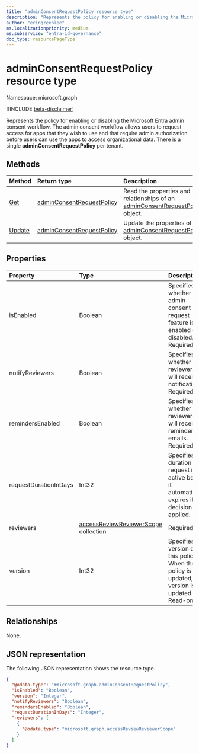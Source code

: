 ```yaml
---
title: "adminConsentRequestPolicy resource type"
description: "Represents the policy for enabling or disabling the Microsoft Entra admin consent workflow."
author: "eringreenlee"
ms.localizationpriority: medium
ms.subservice: "entra-id-governance"
doc_type: resourcePageType
---
```


# adminConsentRequestPolicy resource type

Namespace: microsoft.graph

[!INCLUDE [beta-disclaimer](../../includes/beta-disclaimer.md)]

Represents the policy for enabling or disabling the Microsoft Entra admin consent workflow. The admin consent workflow allows users to request access for apps that they wish to use and that require admin authorization before users can use the apps to access organizational data. There is a single **adminConsentRequestPolicy** per tenant.

## Methods
|Method|Return type|Description|
|:---|:---|:---|
|[Get](../api/adminconsentrequestpolicy-get.md)|[adminConsentRequestPolicy](../resources/adminconsentrequestpolicy.md)|Read the properties and relationships of an [adminConsentRequestPolicy](../resources/adminconsentrequestpolicy.md) object.|
|[Update](../api/adminconsentrequestpolicy-update.md)|[adminConsentRequestPolicy](../resources/adminconsentrequestpolicy.md)|Update the properties of an [adminConsentRequestPolicy](../resources/adminconsentrequestpolicy.md) object.|


## Properties
|Property|Type|Description|
|:---|:---|:---|
|isEnabled|Boolean|Specifies whether the admin consent request feature is enabled or disabled. Required.|
|notifyReviewers|Boolean|Specifies whether reviewers will receive notifications. Required.|
|remindersEnabled|Boolean|Specifies whether reviewers will receive reminder emails. Required.|
|requestDurationInDays|Int32|Specifies the duration the request is active before it automatically expires if no decision is applied.|
|reviewers|[accessReviewReviewerScope](../resources/accessreviewreviewerscope.md) collection|Required.|
|version|Int32|Specifies the version of this policy. When the policy is updated, this version is updated. Read-only.|

## Relationships
None.

## JSON representation
The following JSON representation shows the resource type.
<!-- {
  "blockType": "resource",
  "keyProperty": "id",
  "@odata.type": "microsoft.graph.adminConsentRequestPolicy",
  "openType": false
}
-->
``` json
{
  "@odata.type": "#microsoft.graph.adminConsentRequestPolicy",
  "isEnabled": "Boolean",
  "version": "Integer",
  "notifyReviewers": "Boolean",
  "remindersEnabled": "Boolean",
  "requestDurationInDays": "Integer",
  "reviewers": [
    {
      "@odata.type": "microsoft.graph.accessReviewReviewerScope"
    }
  ]
}
```
